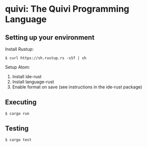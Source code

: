 # quivi: The Quivi Programming Language

## Setting up your environment

Install Rustup:

    $ curl https://sh.rustup.rs -sSf | sh

Setup Atom:

1. Install ide-rust
2. Install language-rust
3. Enable format on save (see instructions in the ide-rust package)

## Executing

    $ cargo run

## Testing

    $ cargo test
